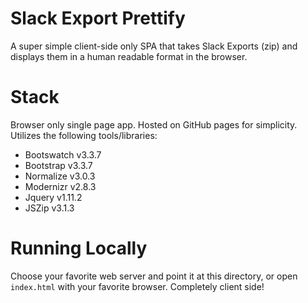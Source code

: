 # Slack Export Prettify
A super simple client-side only SPA that takes Slack Exports (zip) and displays them in a human readable format in the browser.

# Stack
Browser only single page app. Hosted on GitHub pages for simplicity. Utilizes the following tools/libraries:

- Bootswatch v3.3.7
- Bootstrap v3.3.7
- Normalize v3.0.3
- Modernizr v2.8.3
- Jquery v1.11.2
- JSZip v3.1.3

# Running Locally

Choose your favorite web server and point it at this directory, or open `index.html` with your favorite browser. Completely client side!
